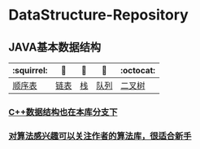# DataStructure-Repository
## JAVA基本数据结构



| :squirrel: | :jack_o_lantern: | :beer: | :fish_cake: | :octocat: |
| ------- | ----- | ------------ | ------ | --------- |
|[顺序表](https://github.com/H-Always/DataStructure-Repository/tree/JAVA/SequenceList/src)|[链表](https://github.com/H-Always/DataStructure-Repository/tree/JAVA/LinkList/src)|[栈](https://github.com/H-Always/DataStructure-Repository/tree/JAVA/Stack/src)|[队列](https://github.com/H-Always/DataStructure-Repository/tree/JAVA/Queue/src)|[二叉树](https://github.com/H-Always/DataStructure-Repository/tree/JAVA/BinaryTree/BinaryTree)|
### [C++数据结构也在本库分支下](https://github.com/H-Always/DataStructure-Repository/tree/master)
### [对算法感兴趣可以关注作者的算法库，很适合新手](https://github.com/H-Always/Algorithm-Repository)
